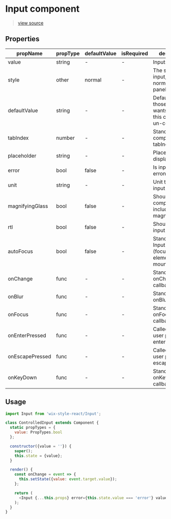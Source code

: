 # Input component

> [view source](https://github.com/wix/wix-style-react/blob/master/stories/Input.js)

## Properties

| propName | propType | defaultValue | isRequired | description |
|----------|----------|--------------|------------|-------------|
| value | string | - | - | Inputs value |
| style | other | normal | - | The style of the input, can be normal or paneltitle |
| defaultValue | string | - | - | Default value for those who wants to use this component un-controlled |
| tabIndex  | number | - | - | Standard component tabIndex |
| placeholder  | string | - | - | Placeholder to display |
| error  | bool | false | - | Is input value erroneous |
| unit  | string | - | - | Unit to display in input box |
| magnifyingGlass | bool | false | - | Should the component include a magnifyingGlass |
| rtl  | bool | false | - | Should text input be RTL? |
| autoFocus | bool | false  | - | Standard React Input autoFocus (focus the element on mount) |
| onChange  | func | - | - | Standard input onChange callback |
| onBlur | func | - | -  | Standard input onBlur callback |
| onFocus | func | - | - | Standard input onFocus callback |
| onEnterPressed | func | - | - | Called when user presses -enter- |
| onEscapePressed | func | - | - | Called when user presses -escape- |
| onKeyDown | func | - | - | Standard input onKeyDown callback |

## Usage

```js
import Input from 'wix-style-react/Input';

class ControlledInput extends Component {
  static propTypes = {
    value: PropTypes.bool
  };

  constructor({value = ''}) {
    super();
    this.state = {value};
  }

  render() {
    const onChange = event => {
      this.setState({value: event.target.value});
    };

    return (
      <Input {...this.props} error={this.state.value === 'error'} value={this.state.value} onChange={onChange}/>
    );
  }
}
```